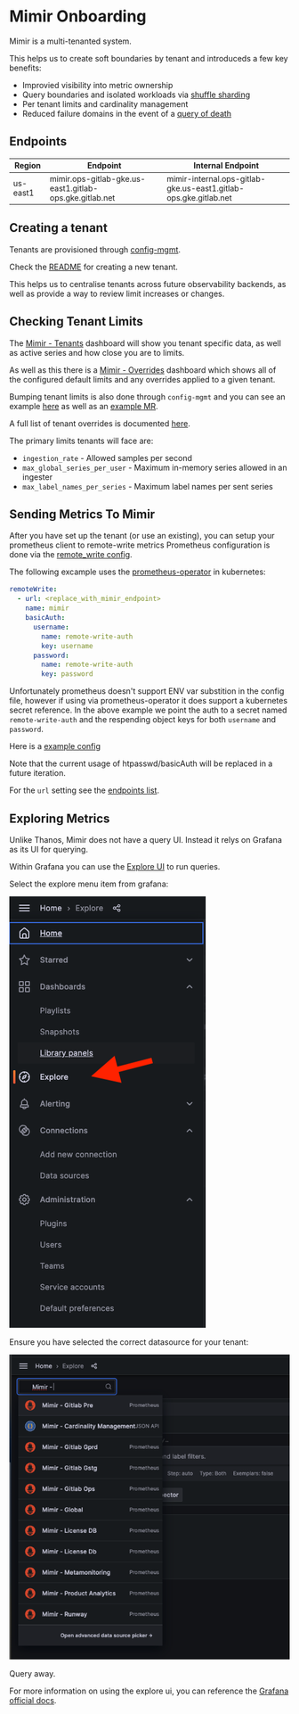 # Mimir Onboarding

Mimir is a multi-tenanted system.

This helps us to create soft boundaries by tenant and introduceds a few key benefits:

- Improvied visibility into metric ownership
- Query boundaries and isolated workloads via [shuffle sharding](https://grafana.com/docs/mimir/latest/configure/configure-shuffle-sharding/#about-shuffle-sharding)
- Per tenant limits and cardinality management
- Reduced failure domains in the event of a [query of death](https://grafana.com/docs/mimir/latest/configure/configure-shuffle-sharding/#the-impact-of-a-query-of-death)

## Endpoints

| Region | Endpoint | Internal Endpoint |
| ------ | -------- | ----------------- |
| us-east1 | mimir.ops-gitlab-gke.us-east1.gitlab-ops.gke.gitlab.net | mimir-internal.ops-gitlab-gke.us-east1.gitlab-ops.gke.gitlab.net |


## Creating a tenant

Tenants are provisioned through [config-mgmt](https://ops.gitlab.net/gitlab-com/gl-infra/config-mgmt/-/tree/master/environments/observability-tenants).

Check the [README](https://ops.gitlab.net/gitlab-com/gl-infra/config-mgmt/-/tree/master/environments/observability-tenants#create-tenant) for creating a new tenant.

This helps us to centralise tenants across future observability backends, as well as provide a way to review limit increases or changes.

## Checking Tenant Limits

The [Mimir - Tenants](https://dashboards.gitlab.net/goto/wxzEVa2IR?orgId=1) dashboard will show you tenant specific data, as well as active series and how close you are to limits.

As well as this there is a [Mimir - Overrides](https://dashboards.gitlab.net/goto/iCcUVahSg?orgId=1) dashboard which shows all of the configured default limits and any overrides applied to a given tenant.

Bumping tenant limits is also done through `config-mgmt` and you can see an example [here](https://ops.gitlab.net/gitlab-com/gl-infra/config-mgmt/-/blob/master/environments/observability-tenants/tenants/gitlab-gprd.yaml#L5) as well as an [example MR](https://ops.gitlab.net/gitlab-com/gl-infra/config-mgmt/-/merge_requests/7737).

A full list of tenant overrides is documented [here](https://ops.gitlab.net/gitlab-com/gl-infra/config-mgmt/-/blob/master/environments/observability-tenants/tenants/gitlab-gprd.yaml#L5).

The primary limits tenants will face are:

- `ingestion_rate` - Allowed samples per second
- `max_global_series_per_user` -  Maximum in-memory series allowed in an ingester
- `max_label_names_per_series` - Maximum label names per sent series

## Sending Metrics To Mimir

After you have set up the tenant (or use an existing), you can setup your prometheus client to remote-write metrics
Prometheus configuration is done via the [remote_write config](https://prometheus.io/docs/prometheus/latest/configuration/configuration/#remote_write).

The following excample uses the [prometheus-operator](https://github.com/prometheus-operator/prometheus-operator) in kubernetes:

```yaml
remoteWrite:
  - url: <replace_with_mimir_endpoint>
    name: mimir
    basicAuth:
      username:
        name: remote-write-auth
        key: username
      password:
        name: remote-write-auth
        key: password
```

Unfortunately prometheus doesn't support ENV var substition in the config file, however if using via prometheus-operator it does support a kubernetes secret reference.
In the above example we point the auth to a secret named `remote-write-auth` and the respending object keys for both `username` and `password`.

Here is a [example config](https://gitlab.com/gitlab-com/gl-infra/k8s-workloads/gitlab-helmfiles/-/blob/master/releases/30-gitlab-monitoring/values-instances/ops-gitlab-rw.yaml.gotmpl#L16)

Note that the current usage of htpasswd/basicAuth will be replaced in a future iteration.

For the `url` setting see the [endpoints list](#endpoints).

## Exploring Metrics

Unlike Thanos, Mimir does not have a query UI. Instead it relys on Grafana as its UI for querying.

Within Grafana you can use the [Explore UI](https://grafana.com/docs/grafana/latest/explore/) to run queries.

Select the explore menu item from grafana:

![explore-ui](./img/explure-ui.png)

Ensure you have selected the correct datasource for your tenant:

![explore-ui-datasource-selector](./img/explore-ui-datasource-selector.png)

Query away.

For more information on using the explore ui, you can reference the [Grafana official docs](https://grafana.com/docs/grafana/latest/explore/).
